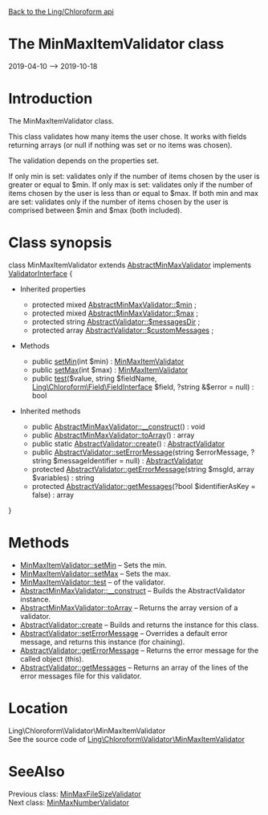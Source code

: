 [Back to the Ling/Chloroform api](https://github.com/lingtalfi/Chloroform/blob/master/doc/api/Ling/Chloroform.md)



The MinMaxItemValidator class
================
2019-04-10 --> 2019-10-18






Introduction
============

The MinMaxItemValidator class.

This class validates how many items the user chose.
It works with fields returning arrays (or null if nothing was set or no items was chosen).



The validation depends on the properties set.

If only min is set: validates only if the number of items chosen by the user is greater or equal to $min.
If only max is set: validates only if the number of items chosen by the user is less than or equal to $max.
If both min and max are set: validates only if the number of items chosen by the user is comprised between $min and $max (both included).



Class synopsis
==============


class <span class="pl-k">MinMaxItemValidator</span> extends [AbstractMinMaxValidator](https://github.com/lingtalfi/Chloroform/blob/master/doc/api/Ling/Chloroform/Validator/AbstractMinMaxValidator.md) implements [ValidatorInterface](https://github.com/lingtalfi/Chloroform/blob/master/doc/api/Ling/Chloroform/Validator/ValidatorInterface.md) {

- Inherited properties
    - protected mixed [AbstractMinMaxValidator::$min](#property-min) ;
    - protected mixed [AbstractMinMaxValidator::$max](#property-max) ;
    - protected string [AbstractValidator::$messagesDir](#property-messagesDir) ;
    - protected array [AbstractValidator::$customMessages](#property-customMessages) ;

- Methods
    - public [setMin](https://github.com/lingtalfi/Chloroform/blob/master/doc/api/Ling/Chloroform/Validator/MinMaxItemValidator/setMin.md)(int $min) : [MinMaxItemValidator](https://github.com/lingtalfi/Chloroform/blob/master/doc/api/Ling/Chloroform/Validator/MinMaxItemValidator.md)
    - public [setMax](https://github.com/lingtalfi/Chloroform/blob/master/doc/api/Ling/Chloroform/Validator/MinMaxItemValidator/setMax.md)(int $max) : [MinMaxItemValidator](https://github.com/lingtalfi/Chloroform/blob/master/doc/api/Ling/Chloroform/Validator/MinMaxItemValidator.md)
    - public [test](https://github.com/lingtalfi/Chloroform/blob/master/doc/api/Ling/Chloroform/Validator/MinMaxItemValidator/test.md)($value, string $fieldName, [Ling\Chloroform\Field\FieldInterface](https://github.com/lingtalfi/Chloroform/blob/master/doc/api/Ling/Chloroform/Field/FieldInterface.md) $field, ?string &$error = null) : bool

- Inherited methods
    - public [AbstractMinMaxValidator::__construct](https://github.com/lingtalfi/Chloroform/blob/master/doc/api/Ling/Chloroform/Validator/AbstractMinMaxValidator/__construct.md)() : void
    - public [AbstractMinMaxValidator::toArray](https://github.com/lingtalfi/Chloroform/blob/master/doc/api/Ling/Chloroform/Validator/AbstractMinMaxValidator/toArray.md)() : array
    - public static [AbstractValidator::create](https://github.com/lingtalfi/Chloroform/blob/master/doc/api/Ling/Chloroform/Validator/AbstractValidator/create.md)() : [AbstractValidator](https://github.com/lingtalfi/Chloroform/blob/master/doc/api/Ling/Chloroform/Validator/AbstractValidator.md)
    - public [AbstractValidator::setErrorMessage](https://github.com/lingtalfi/Chloroform/blob/master/doc/api/Ling/Chloroform/Validator/AbstractValidator/setErrorMessage.md)(string $errorMessage, ?string $messageIdentifier = null) : [AbstractValidator](https://github.com/lingtalfi/Chloroform/blob/master/doc/api/Ling/Chloroform/Validator/AbstractValidator.md)
    - protected [AbstractValidator::getErrorMessage](https://github.com/lingtalfi/Chloroform/blob/master/doc/api/Ling/Chloroform/Validator/AbstractValidator/getErrorMessage.md)(string $msgId, array $variables) : string
    - protected [AbstractValidator::getMessages](https://github.com/lingtalfi/Chloroform/blob/master/doc/api/Ling/Chloroform/Validator/AbstractValidator/getMessages.md)(?bool $identifierAsKey = false) : array

}






Methods
==============

- [MinMaxItemValidator::setMin](https://github.com/lingtalfi/Chloroform/blob/master/doc/api/Ling/Chloroform/Validator/MinMaxItemValidator/setMin.md) &ndash; Sets the min.
- [MinMaxItemValidator::setMax](https://github.com/lingtalfi/Chloroform/blob/master/doc/api/Ling/Chloroform/Validator/MinMaxItemValidator/setMax.md) &ndash; Sets the max.
- [MinMaxItemValidator::test](https://github.com/lingtalfi/Chloroform/blob/master/doc/api/Ling/Chloroform/Validator/MinMaxItemValidator/test.md) &ndash; of the validator.
- [AbstractMinMaxValidator::__construct](https://github.com/lingtalfi/Chloroform/blob/master/doc/api/Ling/Chloroform/Validator/AbstractMinMaxValidator/__construct.md) &ndash; Builds the AbstractValidator instance.
- [AbstractMinMaxValidator::toArray](https://github.com/lingtalfi/Chloroform/blob/master/doc/api/Ling/Chloroform/Validator/AbstractMinMaxValidator/toArray.md) &ndash; Returns the array version of a validator.
- [AbstractValidator::create](https://github.com/lingtalfi/Chloroform/blob/master/doc/api/Ling/Chloroform/Validator/AbstractValidator/create.md) &ndash; Builds and returns the instance for this class.
- [AbstractValidator::setErrorMessage](https://github.com/lingtalfi/Chloroform/blob/master/doc/api/Ling/Chloroform/Validator/AbstractValidator/setErrorMessage.md) &ndash; Overrides a default error message, and returns this instance (for chaining).
- [AbstractValidator::getErrorMessage](https://github.com/lingtalfi/Chloroform/blob/master/doc/api/Ling/Chloroform/Validator/AbstractValidator/getErrorMessage.md) &ndash; Returns the error message for the called object (this).
- [AbstractValidator::getMessages](https://github.com/lingtalfi/Chloroform/blob/master/doc/api/Ling/Chloroform/Validator/AbstractValidator/getMessages.md) &ndash; Returns an array of the lines of the error messages file for this validator.





Location
=============
Ling\Chloroform\Validator\MinMaxItemValidator<br>
See the source code of [Ling\Chloroform\Validator\MinMaxItemValidator](https://github.com/lingtalfi/Chloroform/blob/master/Validator/MinMaxItemValidator.php)



SeeAlso
==============
Previous class: [MinMaxFileSizeValidator](https://github.com/lingtalfi/Chloroform/blob/master/doc/api/Ling/Chloroform/Validator/MinMaxFileSizeValidator.md)<br>Next class: [MinMaxNumberValidator](https://github.com/lingtalfi/Chloroform/blob/master/doc/api/Ling/Chloroform/Validator/MinMaxNumberValidator.md)<br>

